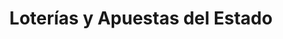 ---
title: "Loterías y Apuestas del Estado"
url: /les-borges-blanques/loterias-y-apuestas-del-estado/
shop: lotería
---